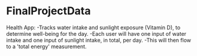 # FinalProjectData

Health App: 
-Tracks water intake and sunlight exposure (Vitamin D), to determine well-being for the day.
-Each user will have one input of water intake and one input of sunlight intake, in total, per day.
-This will then flow to a 'total energy' measurement.